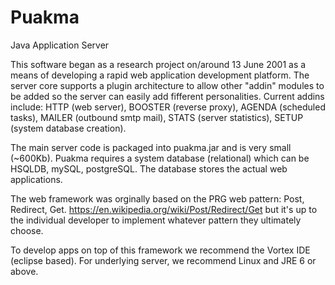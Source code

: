 # Puakma
Java Application Server

This software began as a research project on/around 13 June 2001 as a means of developing a rapid web application development platform. The server core supports a plugin architecture to allow other "addin" modules to be added so the server can easily add fifferent personalities. Current addins include: HTTP (web server), BOOSTER (reverse proxy), AGENDA (scheduled tasks), MAILER (outbound smtp mail), STATS (server statistics), SETUP (system database creation).

The main server code is packaged into puakma.jar and is very small (~600Kb). Puakma requires a system database (relational) which can be HSQLDB, mySQL, postgreSQL. The database stores the actual web applications.

The web framework was orginally based on the PRG web pattern: Post, Redirect, Get. https://en.wikipedia.org/wiki/Post/Redirect/Get but it's up to the individual developer to implement whatever pattern they ultimately choose.

To develop apps on top of this framework we recommend the Vortex IDE (eclipse based). For underlying server, we recommend Linux and JRE 6 or above.
